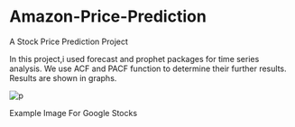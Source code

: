 # Amazon-Price-Prediction
A Stock Price Prediction Project

In this project,i used forecast and prophet packages for time series analysis. We use ACF and PACF function to determine their further results. Results are shown in graphs.


![p](https://user-images.githubusercontent.com/38746955/135711190-b8521532-de08-4f8b-a3bb-bc205a09bb10.png)

Example Image For Google Stocks
